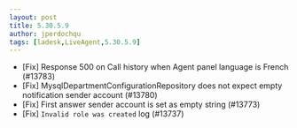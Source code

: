 ```yaml
---
layout: post
title: 5.30.5.9
author: jperdochqu
tags: [ladesk,LiveAgent,5.30.5.9]
---
```


- [Fix] Response 500 on Call history when Agent panel language is French (#13783)
- [Fix] MysqlDepartmentConfigurationRepository does not expect empty notification sender account (#13780)
- [Fix] First answer sender account is set as empty string (#13773)
- [Fix] `Invalid role was created` log (#13737)
